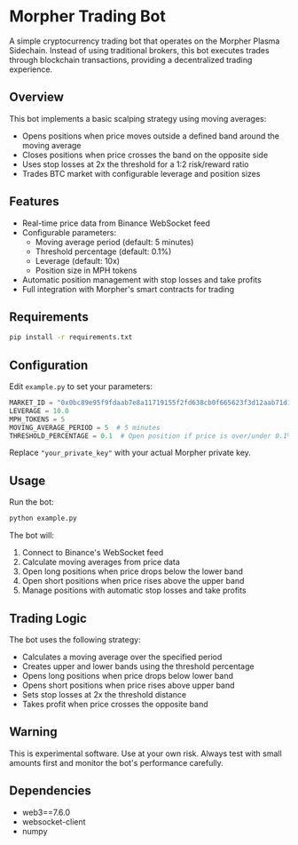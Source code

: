 # Morpher Trading Bot

A simple cryptocurrency trading bot that operates on the Morpher Plasma Sidechain. Instead of using traditional brokers, this bot executes trades through blockchain transactions, providing a decentralized trading experience.

## Overview

This bot implements a basic scalping strategy using moving averages:
- Opens positions when price moves outside a defined band around the moving average
- Closes positions when price crosses the band on the opposite side
- Uses stop losses at 2x the threshold for a 1:2 risk/reward ratio
- Trades BTC market with configurable leverage and position sizes

## Features

- Real-time price data from Binance WebSocket feed
- Configurable parameters:
  - Moving average period (default: 5 minutes)
  - Threshold percentage (default: 0.1%)
  - Leverage (default: 10x)
  - Position size in MPH tokens
- Automatic position management with stop losses and take profits
- Full integration with Morpher's smart contracts for trading

## Requirements

```bash
pip install -r requirements.txt
```

## Configuration

Edit `example.py` to set your parameters:

```python
MARKET_ID = "0x0bc89e95f9fdaab7e8a11719155f2fd638cb0f665623f3d12aab71d1a125daf9"  # BTC market
LEVERAGE = 10.0
MPH_TOKENS = 5
MOVING_AVERAGE_PERIOD = 5  # 5 minutes
THRESHOLD_PERCENTAGE = 0.1  # Open position if price is over/under 0.1% of moving average
```

Replace `"your_private_key"` with your actual Morpher private key.

## Usage

Run the bot:

```bash
python example.py
```

The bot will:
1. Connect to Binance's WebSocket feed
2. Calculate moving averages from price data
3. Open long positions when price drops below the lower band
4. Open short positions when price rises above the upper band
5. Manage positions with automatic stop losses and take profits

## Trading Logic

The bot uses the following strategy:
- Calculates a moving average over the specified period
- Creates upper and lower bands using the threshold percentage
- Opens long positions when price drops below lower band
- Opens short positions when price rises above upper band
- Sets stop losses at 2x the threshold distance
- Takes profit when price crosses the opposite band

## Warning

This is experimental software. Use at your own risk. Always test with small amounts first and monitor the bot's performance carefully.

## Dependencies

- web3==7.6.0
- websocket-client
- numpy
